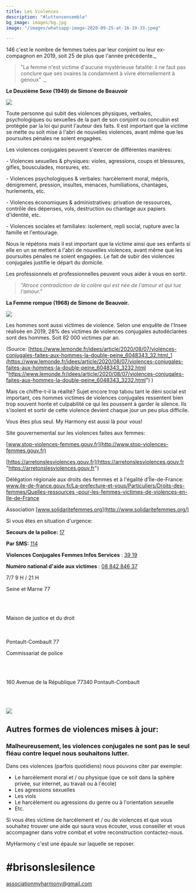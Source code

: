 ```yaml
---
title: Les Violences
description: "#luttonsensemble"
bg_image: images/bg.jpg
image: "/images/whatsapp-image-2020-09-25-at-16-19-33.jpeg"

---
```

146 c'est le nombre de femmes tuées par leur conjoint ou leur ex-compagnon en 2019, soit 25 de plus que l'année précédente._

> "La femme n'est victime d'aucune mystérieuse fatalité: il ne faut pas conclure que ses ovaires la condamnent à vivre éternellement à genoux" ._

**Le Deuxième Sexe (1949) de Simone de Beauvoir**

![](/images/affiche-b-w.png)

Toute personne qui subit des violences physiques, verbales, psychologiques ou sexuelles de la part de son conjoint ou concubin est protégée par la loi qui punit l'auteur des faits. Il est important que la victime se mette ou soit mise à l'abri de nouvelles violences, avant même que les poursuites pénales ne soient engagées.

Les violences conjugales peuvent s'exercer de différentes manières:

\- Violences sexuelles & physiques: violes, agressions, coups et blessures, gifles, bousculades, morsures, etc.

\- Violences psychologiques & verbales: harcèlement moral, mépris, dénigrement, pression, insultes, menaces, humiliations, chantages, hurlements, etc.

\- Violences économiques & administratives: privation de ressources, contrôle des dépenses, vols, destruction ou chantage aux papiers d'identité, etc.

\- Violences sociales et familiales: isolement, repli social, rupture avec la famille et l'entourage.

Nous le répétons mais il est important que la victime ainsi que ses enfants si elle en un se mettent à l'abri de nouvelles violences, avant même que les poursuites pénales ne soient engagées. Le fait de subir des violences conjugales justifie le départ du domicile.

Les professionnels et professionnelles peuvent vous aider à vous en sortir.

> _"Atroce contradiction de la colère qui est née de l'amour et qui tue l'amour."_

**La Femme rompue (1968) de Simone de Beauvoir.**

![](/images/img-20201002-wa0003.jpg)

Les hommes sont aussi victimes de violence. Selon une enquête de l'Insee réalisée en 2019, 28% des victimes de violences conjugales autodéclarées sont des hommes. Soit 82 000 victimes par an.

(Source: [https://www.lemonde.fr/idees/article/2020/08/07/violences-conjugales-faites-aux-hommes-la-double-peine_6048343_32.html_](https://www.lemonde.fr/idees/article/2020/08/07/violences-conjugales-faites-aux-hommes-la-double-peine_6048343_3232.html "https://www.lemonde.fr/idees/article/2020/08/07/violences-conjugales-faites-aux-hommes-la-double-peine_6048343_3232.html") )

Mais ce chiffre-t-il la réalité? Sujet encore trop tabou tant le déni social est important, ces hommes victimes de violences conjugales ressentent bien trop souvent honte et culpabilité ce qui les poussent à garder le silence. Ils s'isolent et sortir de cette violence devient chaque jour un peu plus difficile.

Vous êtes plus seul. My Harmony est aussi là pour vous!

Site gouvernemental sur les violences faites aux femmes:

[www.stop-violences-femmes.gouv.fr](http://www.stop-violences-femmes.gouv.fr)

[https://arretonslesviolences.gouv.fr](https://arretonslesviolences.gouv.fr "https://arretonslesviolences.gouv.fr")

Délégation régionale aux droits des femmes et à l'égalité d'Île-de-France: [www.ile-de-france.gouv.fr/La-prefecture-et-vous/Particuliers/Droits-des-femmes/Quelles-ressources -pour-les-femmes-victimes-de-violences-en-Ile-de-France](http://www.ile-de-france.gouv.fr/La-prefecture-et-vous/Particuliers/Droits-des-femmes/Quelles-ressources-pour-les-femmes-victimes-de-violences-en-Ile-de-France)

Association [www.solidaritefemmes.org](http://www.solidaritefemmes.org/)

Si vous êtes en situation d'urgence:

**Secours de la police:**         [17]()

**Par SMS:**         [114]()

**Violences Conjugales Femmes Infos Services** : [39 19]()

**Numéro national d'aide aux victimes** : [08 842 846 37]()

7/7 9 H / 21 H

Seine et Marne 77

</br> </br>

Maison de justice et du droit

</br> </br> Pontault-Combault 77

Commissariat de police

</br> </br>

160 Avenue de la République 77340 Pontault-Combault

</br> </br>

![](/images/whatsapp-image-2020-10-02-at-14-37-31-1.jpeg)

## Autres formes de violences mises à jour:

### Malheureusement, les violences conjugales ne sont pas le seul fléau contre lequel nous souhaitons lutter.

Dans ces violences (parfois quotidiens) nous pouvons citer par exemple:

* Le harcèlement moral et / ou physique (que ce soit dans la sphère privée, sur internet, au travail ou à l'école)
* Les agressions sexuelles
* Les viols
* Le harcèlement ou agressions du genre ou à l'orientation sexuelle
* Etc.

Si vous êtes victime de harcèlement et / ou de violences et que vous souhaitez trouver une aide qui saura vous écouter, vous conseiller et vous accompagner dans votre combat et votre reconstruction contactez-nous.

MyHarmony c'est une épaule sur laquelle se reposer.

# #brisonslesilence

associationmyharmony@gmail.com